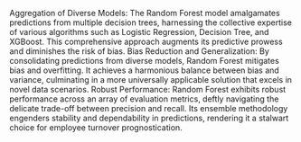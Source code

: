 Aggregation of Diverse Models: The Random Forest model amalgamates predictions from
multiple decision trees, harnessing the collective expertise of various algorithms such as
Logistic Regression, Decision Tree, and XGBoost. This comprehensive approach augments its
predictive prowess and diminishes the risk of bias.
Bias Reduction and Generalization: By consolidating predictions from diverse models, Random
Forest mitigates bias and overfitting. It achieves a harmonious balance between bias and
variance, culminating in a more universally applicable solution that excels in novel data
scenarios.
Robust Performance: Random Forest exhibits robust performance across an array of evaluation
metrics, deftly navigating the delicate trade-off between precision and recall. Its ensemble
methodology engenders stability and dependability in predictions, rendering it a stalwart choice
for employee turnover prognostication.
